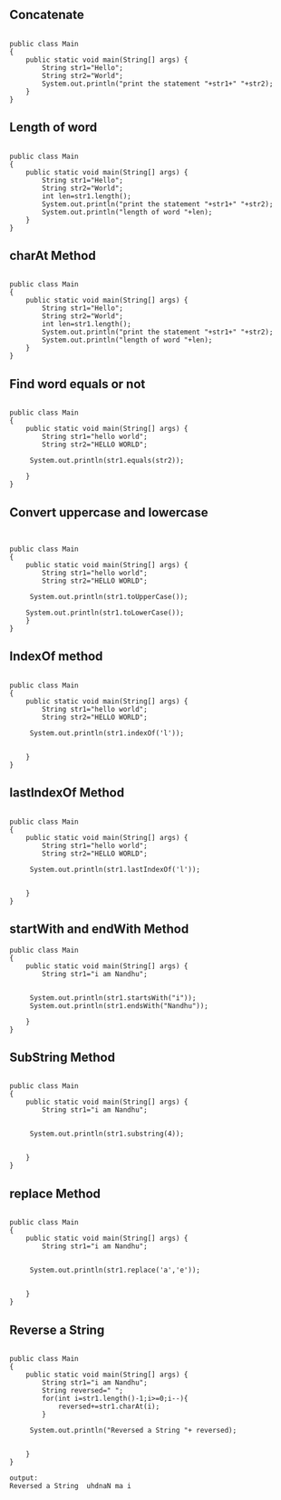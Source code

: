 ## Concatenate

````java[]

public class Main
{
	public static void main(String[] args) {
	    String str1="Hello";
	    String str2="World";
		System.out.println("print the statement "+str1+" "+str2);
	}
}
````

##  Length of word
````java[]

public class Main
{
	public static void main(String[] args) {
	    String str1="Hello";
	    String str2="World";
	    int len=str1.length();
		System.out.println("print the statement "+str1+" "+str2);
		System.out.println("length of word "+len);
	}
}
````

## charAt Method

````java[]

public class Main
{
	public static void main(String[] args) {
	    String str1="Hello";
	    String str2="World";
	    int len=str1.length();
		System.out.println("print the statement "+str1+" "+str2);
		System.out.println("length of word "+len);
	}
}

````

## Find word equals or not

````java[]

public class Main
{
	public static void main(String[] args) {
	    String str1="hello world";
	    String str2="HELLO WORLD";

	 System.out.println(str1.equals(str2));
	
	}
}

````
## Convert uppercase and lowercase

````java[]


public class Main
{
	public static void main(String[] args) {
	    String str1="hello world";
	    String str2="HELLO WORLD";

	 System.out.println(str1.toUpperCase());
	 
	System.out.println(str1.toLowerCase());
	}
}

````
## IndexOf method

````java[]

public class Main
{
	public static void main(String[] args) {
	    String str1="hello world";
	    String str2="HELLO WORLD";

	 System.out.println(str1.indexOf('l'));
	 

	}
}

````
## lastIndexOf Method

````java[]

public class Main
{
	public static void main(String[] args) {
	    String str1="hello world";
	    String str2="HELLO WORLD";

	 System.out.println(str1.lastIndexOf('l'));
	 

	}
}
````

## startWith and endWith Method

````java[]
public class Main
{
	public static void main(String[] args) {
	    String str1="i am Nandhu";
	  

	 System.out.println(str1.startsWith("i"));
	 System.out.println(str1.endsWith("Nandhu"));

	}
}
````
## SubString Method

````java[]

public class Main
{
	public static void main(String[] args) {
	    String str1="i am Nandhu";
	  

	 System.out.println(str1.substring(4));
	

	}
}

````

## replace Method

````java[]

public class Main
{
	public static void main(String[] args) {
	    String str1="i am Nandhu";
	  

	 System.out.println(str1.replace('a','e'));
	

	}
}
````

## Reverse a String

````java[]

public class Main
{
	public static void main(String[] args) {
	    String str1="i am Nandhu";
	    String reversed=" ";
	    for(int i=str1.length()-1;i>=0;i--){
	        reversed+=str1.charAt(i);
	    }

	 System.out.println("Reversed a String "+ reversed);
	

	}
}

output:
Reversed a String  uhdnaN ma i

````







